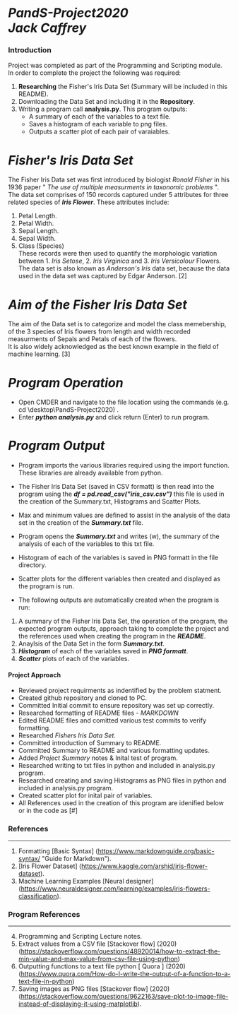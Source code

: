 ***PandS-Project2020*** <br>
***Jack Caffrey***
=================

### Introduction 

Project was completed as part of the Programming and Scripting module. <br>
In order to complete the project the following was required:

1. **Researching** the Fisher's Iris Data Set (Summary will be included in this README).<br>
2. Downloading the Data Set and including it in the **Repository**.<br>
3. Writing a program call **analysis.py**. This program outputs:<br>
    * A summary of each of the variables to a text file.<br>
    * Saves a histogram of each variable to png files.<br>
    * Outputs a scatter plot of each pair of varaiables.<br>

***Fisher's Iris Data Set***
============================

The Fisher Iris Data set was first introduced by biologist *Ronald Fisher* in his 1936 paper " *The use of multiple measurments in taxonomic problems* ". The data set comprises of 150 records captured under 5 attributes for three related species of ***Iris Flower***. These attributes include: <br>
1. Petal Length. <br>
2. Petal Width. <br>
3. Sepal Length. <br>
4. Sepal Width. <br>
5. Class (Species) <br>
These records were then used to quantify the morphologic variation between 1. *Iris Setose*, 2. *Iris Virginica* and 3. *Iris Versicolour* Flowers.<br> 
The data set is also known as *Anderson's Iris* data set, because the data used in the data set was captured by Edgar Anderson. [2]

***Aim of the Fisher Iris Data Set***
=====================================

The aim of the Data set is to categorize and model the class memebership, of the 3 species of Iris flowers from length and width recorded measurments of Sepals and Petals of each of the flowers.<br>
It is also widely acknowledged as the best known example in the field of machine learning. [3]

***Program Operation***
=======================
* Open CMDER and navigate to the file location using the commands (e.g. cd \desktop\PandS-Project2020) .<br>
* Enter ***python analysis.py*** and click return (Enter) to run program. 

***Program Output***
====================
* Program imports the various libraries required using the import function. These libraries are already available from python.<br>
* The Fisher Iris Data Set (saved in CSV formatt) is then read into the program using the ***df = pd.read_csv("iris_csv.csv")*** this file is used in the creation of the Summary.txt, Histograms and Scatter Plots.<br>
* Max and minimum values are defined to assist in the analysis of the data set in the creation of the ***Summary.txt*** file.<br>
* Program opens the ***Summary.txt*** and writes (w), the summary of the analysis of each of the variables to this txt file.<br>
* Histogram of each of the variables is saved in PNG formatt in the file directory.<br>
* Scatter plots for the different variables then created and displayed as the program is run. <br>

* The following outputs are automatically created when the program is run: <br>
1. A summary of the Fisher Iris Data Set, the operation of the program, the expected program outputs, approach taking to complete the project and the references used when creating the program in the ***README***.
2. Anaylsis of the Data Set in the form ***Summary.txt***.
3. ***Histogram*** of each of the variables saved in ***PNG formatt***.
4. ***Scatter*** plots of each of the variables. 

#### Project Approach 
* Reviewed project requirments as indentified by the problem statment.<br>
* Created github repository and cloned to PC. <br>
* Committed Initial commit to ensure repository was set up correctly. <br>
* Researched formatting of README files - *MARKDOWN* <br>
* Edited README files and comitted various test commits to verify formatting. <br>
* Researched *Fishers Iris Data Set*. <br>
* Committed introduction of Summary to README. <br>
* Committed Summary to README and various formatting updates. <br>
* Added *Project Summary* notes & Inital test of program. <br>
* Researched writing to txt files in python and included in analysis.py program. <br>
* Researched creating and saving Histograms as PNG files in python and included in analysis.py program.<br>
* Created scatter plot for inital pair of variables.<br>
* All References used in the creation of this program are idenified below or in the code as [#] <br>


### References 
---------------
1. Formatting [Basic Syntax] (https://www.markdownguide.org/basic-syntax/ "Guide for Markdown").
2. [Iris Flower Dataset] (https://www.kaggle.com/arshid/iris-flower-dataset).
3. Machine Learning Examples [Neural designer] (https://www.neuraldesigner.com/learning/examples/iris-flowers-classification).

### Program References
----------------------
4. Programming and Scripting Lecture notes.
5. Extract values from a CSV file [Stackover flow] (2020) (https://stackoverflow.com/questions/48920014/how-to-extract-the-min-value-and-max-value-from-csv-file-using-python)
6. Outputting functions to a text file python [ Quora ] (2020) (https://www.quora.com/How-do-I-write-the-output-of-a-function-to-a-text-file-in-python)
7. Saving images as PNG files [Stackover flow] (2020) (https://stackoverflow.com/questions/9622163/save-plot-to-image-file-instead-of-displaying-it-using-matplotlib).
 

